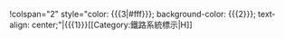 <includeonly>!colspan="2" style="color: {{{3|#fff}}}; background-color: {{{2}}}; text-align: center;"|{{{1}}}</includeonly><noinclude>[[Category:鐵路系統標示|H]]</noinclude>